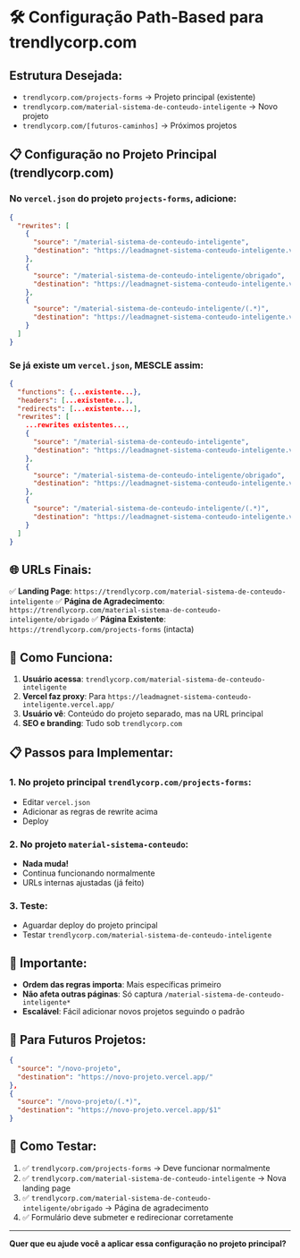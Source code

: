 # 🛠️ Configuração Path-Based para trendlycorp.com

## Estrutura Desejada:
- `trendlycorp.com/projects-forms` → Projeto principal (existente)
- `trendlycorp.com/material-sistema-de-conteudo-inteligente` → Novo projeto
- `trendlycorp.com/[futuros-caminhos]` → Próximos projetos

## 📋 Configuração no Projeto Principal (trendlycorp.com)

### No `vercel.json` do projeto `projects-forms`, adicione:

```json
{
  "rewrites": [
    {
      "source": "/material-sistema-de-conteudo-inteligente",
      "destination": "https://leadmagnet-sistema-conteudo-inteligente.vercel.app/"
    },
    {
      "source": "/material-sistema-de-conteudo-inteligente/obrigado",
      "destination": "https://leadmagnet-sistema-conteudo-inteligente.vercel.app/obrigado"
    },
    {
      "source": "/material-sistema-de-conteudo-inteligente/(.*)",
      "destination": "https://leadmagnet-sistema-conteudo-inteligente.vercel.app/$1"
    }
  ]
}
```

### Se já existe um `vercel.json`, MESCLE assim:

```json
{
  "functions": {...existente...},
  "headers": [...existente...],
  "redirects": [...existente...],
  "rewrites": [
    ...rewrites existentes...,
    {
      "source": "/material-sistema-de-conteudo-inteligente",
      "destination": "https://leadmagnet-sistema-conteudo-inteligente.vercel.app/"
    },
    {
      "source": "/material-sistema-de-conteudo-inteligente/obrigado", 
      "destination": "https://leadmagnet-sistema-conteudo-inteligente.vercel.app/obrigado"
    },
    {
      "source": "/material-sistema-de-conteudo-inteligente/(.*)",
      "destination": "https://leadmagnet-sistema-conteudo-inteligente.vercel.app/$1"
    }
  ]
}
```

## 🌐 URLs Finais:

✅ **Landing Page**: `https://trendlycorp.com/material-sistema-de-conteudo-inteligente`
✅ **Página de Agradecimento**: `https://trendlycorp.com/material-sistema-de-conteudo-inteligente/obrigado`
✅ **Página Existente**: `https://trendlycorp.com/projects-forms` (intacta)

## 🔧 Como Funciona:

1. **Usuário acessa**: `trendlycorp.com/material-sistema-de-conteudo-inteligente`
2. **Vercel faz proxy**: Para `https://leadmagnet-sistema-conteudo-inteligente.vercel.app/`
3. **Usuário vê**: Conteúdo do projeto separado, mas na URL principal
4. **SEO e branding**: Tudo sob `trendlycorp.com`

## 📋 Passos para Implementar:

### 1. No projeto principal `trendlycorp.com/projects-forms`:
   - Editar `vercel.json` 
   - Adicionar as regras de rewrite acima
   - Deploy

### 2. No projeto `material-sistema-conteudo`:
   - **Nada muda!** 
   - Continua funcionando normalmente
   - URLs internas ajustadas (já feito)

### 3. Teste:
   - Aguardar deploy do projeto principal
   - Testar `trendlycorp.com/material-sistema-de-conteudo-inteligente`

## 🚨 Importante:

- **Ordem das regras importa**: Mais específicas primeiro
- **Não afeta outras páginas**: Só captura `/material-sistema-de-conteudo-inteligente*`
- **Escalável**: Fácil adicionar novos projetos seguindo o padrão

## 🔮 Para Futuros Projetos:

```json
{
  "source": "/novo-projeto",
  "destination": "https://novo-projeto.vercel.app/"
},
{
  "source": "/novo-projeto/(.*)",
  "destination": "https://novo-projeto.vercel.app/$1"
}
```

## 🧪 Como Testar:

1. ✅ `trendlycorp.com/projects-forms` → Deve funcionar normalmente
2. ✅ `trendlycorp.com/material-sistema-de-conteudo-inteligente` → Nova landing page  
3. ✅ `trendlycorp.com/material-sistema-de-conteudo-inteligente/obrigado` → Página de agradecimento
4. ✅ Formulário deve submeter e redirecionar corretamente

---

**Quer que eu ajude você a aplicar essa configuração no projeto principal?**